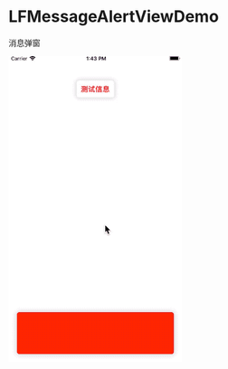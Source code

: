 # LFMessageAlertViewDemo
消息弹窗

![img](https://github.com/lf19940514/LFMessageAlertViewDemo/blob/master/LFMessageAlertViewDemo.gif)
